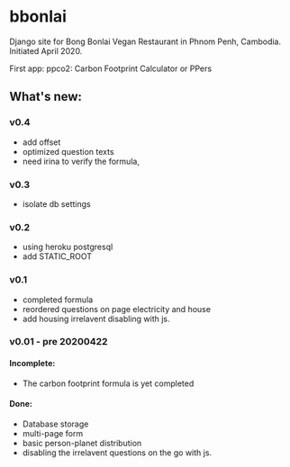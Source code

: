 # bbonlai

Django site for Bong Bonlai Vegan Restaurant in Phnom Penh, Cambodia.
Initiated April 2020.

First app: ppco2: Carbon Footprint Calculator or PPers

## What's new:

### v0.4

- add offset
- optimized question texts
- need irina to verify the formula,

### v0.3

- isolate db settings

### v0.2

- using heroku postgresql
- add STATIC_ROOT

### v0.1

- completed formula
- reordered questions on page electricity and house
- add housing irrelavent disabling with js.

### v0.01 - pre 20200422

#### Incomplete:

- The carbon footprint formula is yet completed

#### Done:

- Database storage
- multi-page form
- basic person-planet distribution
- disabling the irrelavent questions on the go with js.
